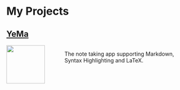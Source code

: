 # My Projects

## [YeMa](https://cedricmeu.github.io/YeMa/)

<div>
<div style="float: left; width: 30%;"><img src="https://github.com/CedricMeu/YeMa/blob/master/assets/icon/png/512x512.png?raw=true" width="100" height="auto"/></div>
<p style="float: left; width: 60%">The note taking app supporting Markdown, Syntax Highlighting and LaTeX.</p>
</div>

